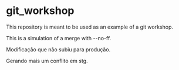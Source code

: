 # git_workshop

This repository is meant to be used as an example of a git workshop.

This is a simulation of a merge with --no-ff.

Modificação que não subiu para produção.

Gerando mais um conflito em stg.
